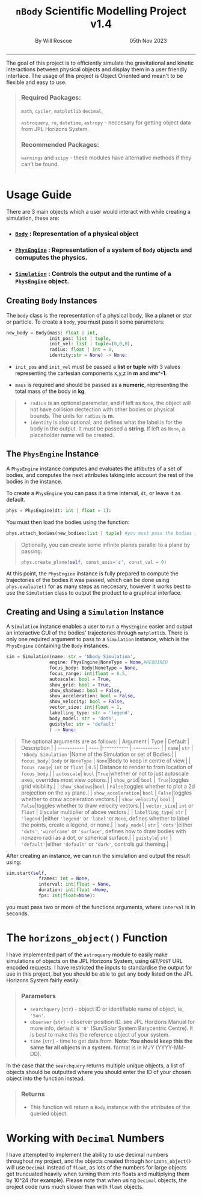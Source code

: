 <style>
.row {
  width: 100%;
  margin: 0 auto;
  display: flex;
  padding-bottom: 0.9em;
  justify-content: space-around; /* for centering 3 blocks in the center */
  /* justify-content: space-between; for space in between */ 
}
</style>

<h1 style="text-align: center;"><code>nBody</code> Scientific Modelling Project v1.4</h1>
<div class="row">
    <div style="text-align: left;">By Will Roscoe</div>
    <div style="text-align: right">05th Nov 2023</div>
</div>

----

The goal of this project is to efficiently simulate the gravitational and kinetic interactions between physical objects and display them in a user friendly interface. The usage of this project is Object Oriented and mean't to be flexible and easy to use.

>### Required Packages:
>
>`math`, `cycler`, `matplotlib` `decimal`,
>
>`astroquery`, `re`, `datetime`, `astropy` - neccesary for getting object data from JPL Horizons System.
>
>### Recommended Packages:
> `warnings` and `scipy` - these modules have alternative methods if they can't be found.
><br/><br/>

# Usage Guide 
There are 3 main objects which a user would interact with while creating a simulation, these are:
*  ### [**`Body`**](#body) : Representation of a physical object
*  ### [**`PhysEngine`**](#physeng) : Representation of a system of `Body` objects and comuputes the physics.
*  ### [**`Simulation`**](#simul) : Controls the output and the runtime of a `PhysEngine` object.


<h2 style="text-align: left;", custom-id='body'>Creating <code>Body</code> Instances</h2>

The `body` class is the representation of a physical body, like a planet or star or particle. To create a `body`, you must pass it some parameters:
```python
new_body = Body(mass: float | int,
                init_pos: list | tuple,
                init_vel: list | tuple=(0,0,0),
                radius: float | int = 0,
                identity:str = None) -> None:
```

 - `init_pos` and `init_vel` must be passed a **list or tuple** with 3 values representing the cartesian components x,y,z in **m** and **ms^-1**.

 - `mass` is required and should be passed as a **numeric**, representing the total mass of the body in **kg**.

> - `radius` is an optional parameter, and if left as `None`, the object will not have collision dectection with other bodies or physical bounds. The units for `radius` is **m**.
> - `identity` is also optional, and defines what the label is for the body in the output. It must be passed a **string**. If left as `None`, a placeholder name will be created.
>


<h2 style="text-align: left;",custom-id='physeng'>The <code>PhysEngine</code> Instance</h2>

A `PhysEngine` instance computes and evaluates the attibutes of a set of bodies, and computes the next attributes taking into account the rest of the bodies in the instance.

To create a `PhysEngine` you can pass it a time interval, `dt`, or leave it as default.
```python
phys = PhysEngine(dt: int | float = 1):
```
You must then load the bodies using the function: 
```python
phys.attach_bodies(new_bodies:list | tuple) #you must pass the bodies in a list or tuple.
```
>Optionally, you can create some infinite planes parallel to a plane by passing:
>```python
>phys.create_plane(self, const_axis='z', const_val = 0)
>```
At this point, the `PhysEngine` instance is fully prepared to compute the trajectories of the bodies it was passed, which can be done using `phys.evaluate()` for as many steps as neccesary, however it works best to use the `Simulation` class to output the product to a graphical interface.

<h2 style="text-align: left;", custom-id='simul'>Creating and Using a <code>Simulation</code> Instance</h2>

A `Simulation` instance enables a user to run a `PhysEngine` easier and output an interactive GUI of the bodies' trajectories through `matplotlib`. There is only one required argument to pass to a `Simulation` instance, which is the `PhysEngine` containing the `Body` instances.
```python
sim = Simulation(name: str = 'Nbody Simulation',
                engine: PhysEngine|NoneType = None,#REQUIRED
                focus_body: Body|NoneType = None,
                focus_range: int|float = 0.5,
                autoscale: bool = True,
                show_grid: bool = True, 
                show_shadows: bool = False,
                show_acceleration: bool = False,
                show_velocity: bool = False,
                vector_size: int|float = 1,
                labelling_type: str = 'legend',
                body_model: str = 'dots',
                guistyle: str = 'default'
                ) -> None:
```
> The optional arguments are as follows:
>   | Argument    | Type  | Default        | Description |
>   | ----------- | ---- |----------- | ----------- |
>   | `name`| `str` | `'Nbody Simulation'`|Name of the Simulation or set of Bodies.|
>   | `focus_body`| `Body` or `NoneType` | `None`|Body to keep in centre of view.|
>   | `focus_range`| `int` or `float` | `0.5`| Distance to render to from location of `focus_body`.|
>   | `autoscale`| `bool` |`True`|whether or not to just autoscale axes, overrides most view options.|
>   | `show_grid`| `bool` |` True`|toggles grid visibility.|
>   | `show_shadows`|`bool` | `False`|toggles whether to plot a 2d projection on the xy plane.|
>   | `show_acceleration`| `bool` | `False`|toggles whether to draw acceleration vectors.|
>   | `show_velocity`| `bool` | `False`|toggles whether to draw velocity vectors.|
>   | `vector_size`| `int` or `float` | `1`|scalar multiplier of above vectors.|
>   | `labelling_type`| `str` | `'legend'`|either `'legend'` or `'label'`or `None`, defines whether to label the points, create a legend, or none.|
>   | `body_model`| `str` | `'dots'`|either `'dots'`, `'wireframe'` or `'surface'`, defines how to draw bodies with nonzero radii as a dot, or spherical surface.|
>   | `guistyle`| `str` | `'default'`|either `'default'` or `'dark'`, controls gui theming.|

After creating an instance, we can run the simulation and output the result using:
```python
sim.start(self,
            frames: int = None,
            interval: int|float = None,
            duration: int|float =None,
            fps: int|float=None):
```
you must pass two or more of the functions arguments, where `interval` is in seconds.

# The `horizons_object()` Function

I have implemented part of the `astroquery` module to easily make simulations of objects on the JPL Horizons System, using `GET`/`POST` URL encoded requests. I have restricted the inputs to standardise the output for use in this project, but you should be able to get any body listed on the JPL Horizons System fairly easily.

> ### Parameters
>  *  `searchquery` (`str`) - object ID or identifiable name of object, ie, `'Sun'`.
>  *  `observer` (`str`) - observer position ID. see JPL Horizons Manual for more info, default is `'0'` (Sun/Solar System Barycentric Centre). It is best to make this the reference object of your system.
> * `time` (`str`) - time to get data from. **Note: You should keep this the same for all objects in a system.** format is in MJY (YYYY-MM-DD).

In the case that the `searchquery` returns multiple unique objects, a list of objects should be outputted where you should enter the ID of your chosen object into the function instead.

> ### Returns
> * This function will return a `Body` instance with the attributes of the queried object. 

# Working with `Decimal` Numbers

I have attempted to implement the ability to use decimal numbers throughout my project, and the objects created through `horizons_object()` will use `Decimal` instead of `float`, as lots of the numbers for large objects get truncuated heavily when turning them into floats and multiplying them by 10^24 (for example). Please note that when using `Decimal` objects, the project code runs much slower than with `float` objects.